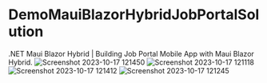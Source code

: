 # DemoMauiBlazorHybridJobPortalSolution
.NET Maui Blazor Hybrid | Building  Job Portal Mobile App with Maui Blazor Hybrid.
![Screenshot 2023-10-17 121450](https://github.com/Netcode-Hub/DemoMauiBlazorHybridJobPortalSolution/assets/110794348/e000e890-0e3c-4a6b-ace8-b69dfc90d9a5)
![Screenshot 2023-10-17 121118](https://github.com/Netcode-Hub/DemoMauiBlazorHybridJobPortalSolution/assets/110794348/cb5f9b79-67b6-4322-bac5-7fa7871e23ec)
![Screenshot 2023-10-17 121412](https://github.com/Netcode-Hub/DemoMauiBlazorHybridJobPortalSolution/assets/110794348/f372949f-bca1-4290-9b97-ef6fa334cf99)
![Screenshot 2023-10-17 121245](https://github.com/Netcode-Hub/DemoMauiBlazorHybridJobPortalSolution/assets/110794348/3f3794ac-f480-436d-b0e2-7fd815da393d)
